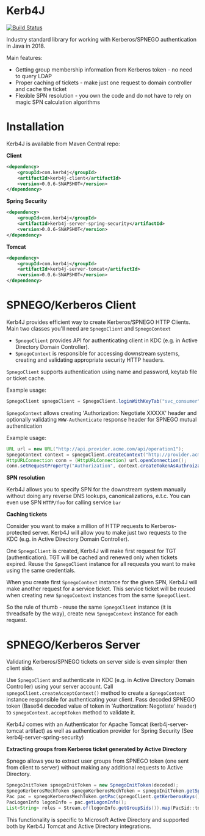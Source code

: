 Kerb4J
========
[![Build Status](https://travis-ci.org/bedrin/kerb4j.svg?branch=master)](https://travis-ci.org/bedrin/kerb4j)

Industry standard library for working with Kerberos/SPNEGO authentication in Java in 2018.

Main features:
 - Getting group membership information from Kerberos token - no need to query LDAP
 - Proper caching of tickets - make just one request to domain controller and cache the ticket
 - Flexible SPN resolution - you own the code and do not have to rely on magic SPN calculation algorithms
 
Installation
========

Kerb4J is available from Maven Central repo:

**Client**
```xml
<dependency>
    <groupId>com.kerb4j</groupId>
    <artifactId>kerb4j-client</artifactId>
    <version>0.0.6-SNAPSHOT</version>
</dependency>
```

**Spring Security**
```xml
<dependency>
    <groupId>com.kerb4j</groupId>
    <artifactId>kerb4j-server-spring-security</artifactId>
    <version>0.0.6-SNAPSHOT</version>
</dependency>
```

**Tomcat**
```xml
<dependency>
    <groupId>com.kerb4j</groupId>
    <artifactId>kerb4j-server-tomcat</artifactId>
    <version>0.0.6-SNAPSHOT</version>
</dependency>
```

SPNEGO/Kerberos Client
========

Kerb4J provides efficient way to create Kerberos/SPNEGO HTTP Clients. Main two classes you'll need are `SpnegoClient` and `SpnegoContext`
- `SpnegoClient` provides API for authenticating client in KDC (e.g. in Active Directory Domain Controller).
- `SpnegoContext` is responsible for accessing downstream systems, creating and validating appropriate security HTTP headers.

`SpnegoClient` supports authentication using name and password, keytab file or ticket cache.

Example usage:
```java
SpnegoClient spnegoClient = SpnegoClient.loginWithKeyTab("svc_consumer", "/opt/myapp/consumer.keytab");
```

`SpnegoContext` allows creating 'Authorization: Negotiate XXXXX' header and optionally validating `WWW-Authenticate` response header for SPNEGO mutual authentication

Example usage:
```java
URL url = new URL("http://api.provider.acme.com/api/operation1");
SpnegoContext context = spnegoClient.createContext("http://provider.acme.com"); // Will result in HTTP/provider.acme.com SPN
HttpURLConnection conn = (HttpURLConnection) url.openConnection();
conn.setRequestProperty("Authorization", context.createTokenAsAuthroizationHeader());
```

**SPN resolution**

Kerb4J allows you to specify SPN for the downstream system manually without doing any reverse DNS lookups, canonicalizations, e.t.c.
You can even use SPN `HTTP/foo` for calling service `bar`

**Caching tickets**

Consider you want to make a million of HTTP requests to Kerberos-protected server.
Kerb4J will allow you to make just two requests to the KDC (e.g. in Active Directory Domain Controller).

One `SpnegoClient` is created, Kerb4J will make first request for TGT (authentication).
TGT will be cached and renewed only when tickets expired. 
Reuse the `SpnegoClient` instance for all requests you want to make using the same credentials.

When you create first `SpnegoContext` instance for the given SPN, Kerb4J will make another request for a service ticket.
This service ticket will be reused when creating new `SpnegoContext` instances from the same `SpnegoClient`.

So the rule of thumb - reuse the same `SpnegoClient` instance (it is threadsafe by the way), create new `SpnegoContext` instance for each request.   


SPNEGO/Kerberos Server
========

Validating Kerberos/SPNEGO tickets on server side is even simpler then client side.

Use `SpnegoClient` and authenticate in KDC (e.g. in Active Directory Domain Controller) using your server account.
Call `spnegoClient.createAcceptContext()` method to create a `SpnegoContext` instance responsible for authenticating your client.
Pass decoded SPNEGO token (Base64 decoded value of token in 'Authorization: Negotiate' header) to `spnegoContext.acceptToken` method to validate it.
  
Kerb4J comes with an Authenticator for Apache Tomcat (kerb4j-server-tomcat artifact) as well as authentication provider for Spring Security (See kerb4j-server-spring-security)

**Extracting groups from Kerberos ticket generated by Active Directory**

Spnego allows you to extract user groups from SPNEGO token (one sent from client to server) without making any additional requests to Active Directory.

```java
SpnegoInitToken spnegoInitToken = new SpnegoInitToken(decoded);
SpnegoKerberosMechToken spnegoKerberosMechToken = spnegoInitToken.getSpnegoKerberosMechToken();
Pac pac = spnegoKerberosMechToken.getPac(spnegoClient.getKerberosKeys());
PacLogonInfo logonInfo = pac.getLogonInfo();
List<String> roles = Stream.of(logonInfo.getGroupSids()).map(PacSid::toHumanReadableString).collect(Collectors.toList());
```
  
This functionality is specific to Microsoft Active Directory and supported both by Kerb4J Tomcat and Active Directory integrations. 